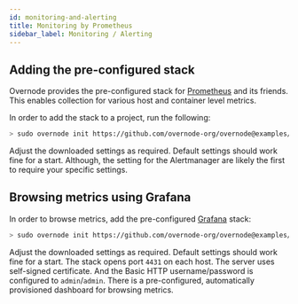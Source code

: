 ```yaml
---
id: monitoring-and-alerting
title: Monitoring by Prometheus
sidebar_label: Monitoring / Alerting
---
```


## Adding the pre-configured stack

Overnode provides the pre-configured stack for [Prometheus](https://prometheus.io/) and its friends. This enables collection for various host and container level metrics.

In order to add the stack to a project, run the following:

```bash
> sudo overnode init https://github.com/overnode-org/overnode@examples/infrastructure/prometheus
```

Adjust the downloaded settings as required. Default settings should work fine for a start. Although, the setting for the Alertmanager are likely the first to require your specific settings.

## Browsing metrics using Grafana

In order to browse metrics, add the pre-configured [Grafana](https://grafana.com/grafana/) stack:

```bash
> sudo overnode init https://github.com/overnode-org/overnode@examples/infrastructure/grafana
```

Adjust the downloaded settings as required. Default settings should work fine for a start. The stack opens port `4431` on each host. The server uses self-signed certificate. And the Basic HTTP username/password is configured to `admin`/`admin`.
There is a pre-configured, automatically provisioned dashboard for browsing metrics.
